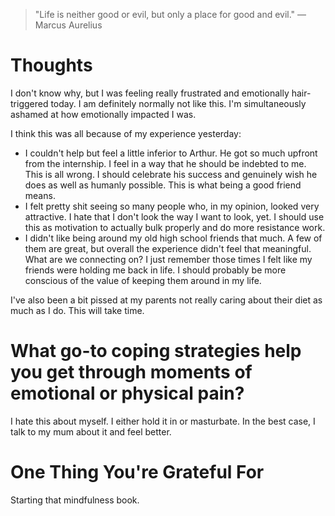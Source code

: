 
> \"Life is neither good or evil, but only a place for good and evil.\" — Marcus Aurelius

# Thoughts
I don't know why, but I was feeling really frustrated and emotionally hair-triggered today. I am definitely normally not like this. I'm simultaneously ashamed at how emotionally impacted I was. 

I think this was all because of my experience yesterday:
- I couldn't help but feel a little inferior to Arthur. He got so much upfront from the internship. I feel in a way that he should be indebted to me. This is all wrong. I should celebrate his success and genuinely wish he does as well as humanly possible. This is what being a good friend means.
- I felt pretty shit seeing so many people who, in my opinion, looked very attractive. I hate that I don't look the way I want to look, yet. I should use this as motivation to actually bulk properly and do more resistance work.
- I didn't like being around my old high school friends that much. A few of them are great, but overall the experience didn't feel that meaningful. What are we connecting on? I just remember those times I felt like my friends were holding me back in life. I should probably be more conscious of the value of keeping them around in my life.

I've also been a bit pissed at my parents not really caring about their diet as much as I do. This will take time.

# What go-to coping strategies help you get through moments of emotional or physical pain?
I hate this about myself. I either hold it in or masturbate. In the best case, I talk to my mum about it and feel better.

# One Thing You're Grateful For
Starting that mindfulness book.
